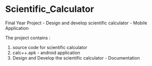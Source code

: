 # Scientific_Calculator
Final Year Project - Design and develop scientific calculator  - Mobile Application

The project contains :

1. source code for scientific calculator
2. calc++.apk - android application
3. Design and Develop the scientific calculator - Documentation
